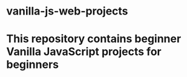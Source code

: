 # vanilla-js-web-projects
# This repository contains beginner Vanilla JavaScript projects for beginners

